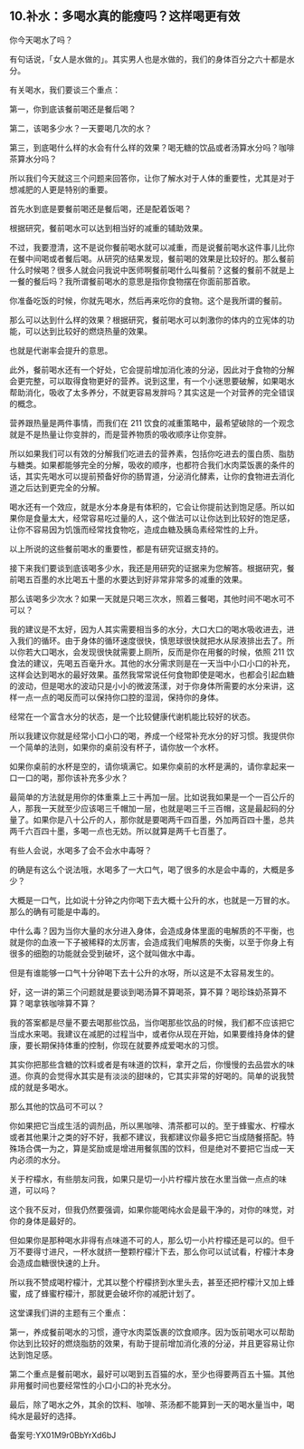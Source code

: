 ## 10.补水：多喝水真的能瘦吗？这样喝更有效
你今天喝水了吗？


有句话说，「女人是水做的」。其实男人也是水做的，我们的身体百分之六十都是水分。


有关喝水，我们要谈三个重点：


第一，你到底该餐前喝还是餐后喝？


第二，该喝多少水？一天要喝几次的水？


第三，到底喝什么样的水会有什么样的效果？喝无糖的饮品或者汤算水分吗？咖啡茶算水分吗？


所以我们今天就这三个问题来回答你，让你了解水对于人体的重要性，尤其是对于想减肥的人更是特别的重要。


首先水到底是要餐前喝还是餐后喝，还是配着饭喝？


根据研究，餐前喝水可以达到相当好的减重的辅助效果。


不过，我要澄清，这不是说你餐前喝水就可以减重，而是说餐前喝水这件事儿比你在餐中间喝或者餐后喝。从研究的结果发现，餐前喝的效果是比较好的。那么餐前什么时候喝？很多人就会问我说中医师啊餐前喝什么叫餐前？这餐的餐前不就是上一餐的餐后吗？我所谓餐前喝水的意思是指你食物摆在你面前那首歌。


你准备吃饭的时候，你就先喝水，然后再来吃你的食物。这个是我所谓的餐前。


那么可以达到什么样的效果？根据研究，餐前喝水可以刺激你的体内的立宪体的功能，可以达到比较好的燃烧热量的效果。


也就是代谢率会提升的意思。


此外，餐前喝水还有一个好处，它会提前增加消化液的分泌，因此对于食物的分解会更完整，可以取得食物更好的营养。说到这里，有一个小迷思要破解，如果喝水帮助消化，吸收了太多养分，不就更容易发胖吗？其实这是一个对营养的完全错误的概念。


营养跟热量是两件事情，而我们在 211 饮食的减重策略中，最希望破除的一个观念就是不是热量让你变胖的，而是营养物质的吸收顺序让你变胖。


所以如果我们可以有效的分解我们吃进去的营养素，包括你吃进去的蛋白质、脂肪与糖类。如果都能够完全的分解，吸收的顺序，也都符合我们水肉菜饭裹的条件的话，其实先喝水可以提前预备好你的肠胃道，分泌消化酵素，让你的食物进去消化道之后达到更完全的分解。


喝水还有一个效应，就是水分本身是有体积的，它会让你提前达到饱足感。所以如果你是食量太大，经常容易吃过量的人，这个做法可以让你达到比较好的饱足感，让你不容易因为饥饿而经常找食物吃，造成血糖及胰岛素经常性的上升。


以上所说的这些餐前喝水的重要性，都是有研究证据支持的。


接下来我们要谈到底该喝多少水，我还是用研究的证据来为您解答。根据研究，餐前喝五百墨的水比喝五十墨的水要达到好非常非常多的减重的效果。


那么该喝多少次水？如果一天就是只喝三次水，照着三餐喝，其他时间不喝水可不可以？


我的建议是不太好，因为人其实需要相当多的水分，大口大口的喝水吸收进去，进入我们的循环。由于身体的循环速度很快，慎思球很快就把水从尿液排出去了。所以你若大口喝水，会发现很快就需要上厕所，反而是你在用餐的时候，依照 211 饮食法的建议，先喝五百毫升水。其他的水分需求则是在一天当中小口小口的补充，这样会达到喝水的最好效果。虽然我常常说任何食物即使是喝水，也都会引起血糖的波动，但是喝水的波动只是小小的微波荡漾，对于你身体所需要的水分来讲，这样一点一点的喝反而可以保持你口腔的湿润，保持你的身体。


经常在一个富含水分的状态，是一个比较健康代谢机能比较好的状态。


所以我建议你就是经常小口小口的喝，养成一个经常补充水分的好习惯。我提供你一个简单的法则，如果你的桌前没有杯子，请你放一个水杯。


如果你桌前的水杯是空的，请你填满它。如果你桌前的水杯是满的，请你拿起来一口一口的喝，那你该补充多少水？


最简单的方法就是用你的体重乘上三十再加一层。比如说我如果是一个一百公斤的人，那我一天就至少应该喝三千帽加一层，也就是喝三千三百帽，这是最起码的分量了。如果你是八十公斤的人，那你就是要喝两千四百墨，外加两百四十墨，总共两千六百四十墨，多喝一点也无妨。所以就算是两千七百墨了。


有些人会说，水喝多了会不会水中毒呀？


的确是有这么个说法哦，水喝多了一大口气，喝了很多的水是会中毒的，大概是多少？


大概是一口气，比如说十分钟之内你喝下去大概十公升的水，也就是一万冒的水。那么的确有可能是中毒的。


中什么毒？因为当你大量的水分进入身体，会造成身体里面的电解质的不平衡，也就是你的血液一下子被稀释的太厉害，会造成我们电解质的失衡，以至于你身上有很多的细胞的功能就会受到破坏，这个就叫做水中毒。


但是有谁能够一口气十分钟喝下去十公升的水呀，所以这是不太容易发生的。


好，这一讲的第三个问题就是要谈到喝汤算不算喝茶，算不算？喝珍珠奶茶算不算？喝拿铁咖啡算不算？


我的答案都是尽量不要去喝那些饮品，当你喝那些饮品的时候，我们都不应该把它当成水来喝。我建议在减肥的过程当中，或者你从现在开始，如果要维持身体的健康，要长期保持体重的控制，你现在就要养成爱喝水的习惯。


其实你把那些含糖的饮料或者是有味道的饮料，拿开之后，你慢慢的去品尝水的味道。你真的会觉得水其实是有淡淡的甜味的，它其实非常的好喝的。简单的说我赞成的就是多喝水。


那么其他的饮品可不可以？


你如果把它当成生活的调剂品，所以黑咖啡、清茶都可以的。至于蜂蜜水、柠檬水或者其他果汁之类的好不好，我都不建议，我都建议你最多把它当成随餐搭配。特殊场合偶一为之，算是奖励或是增进用餐氛围的饮料，但是绝对不要把它当成一天内必须的水分。


关于柠檬水，有些朋友问我，如果只是切一小片柠檬片放在水里当做一点点的味道，可以吗？


这个我不反对，但我仍然要强调，如果你能喝纯水会是最干净的，对你的味觉，对你的身体是最好的。


但如果你是那种喝水非得有点味道不可的人，那么切一小片柠檬还是可以的。但千万不要得寸进尺，一杯水就挤一整颗柠檬汁下去，那么你可以试试看，柠檬汁本身会造成血糖很快速的上升。


所以我不赞成喝柠檬汁，尤其以整个柠檬挤到水里头去，甚至还把柠檬汁又加上蜂蜜，成了蜂蜜柠檬汁，那就更会破坏你的减肥计划了。


这堂课我们讲的主题有三个重点：


第一，养成餐前喝水的习惯，遵守水肉菜饭裹的饮食顺序。因为饭前喝水可以帮助你达到比较好的燃烧脂肪的效果，有助于提前增加消化液的分泌，并且更容易让你达到饱足感。


第二个重点是餐前喝水，最好可以喝到五百猫的水，至少也得要两百五十猫。其他非用餐时间也要经常性的小口小口的补充水分。


最后，除了喝水之外，其余的饮料、咖啡、茶汤都不能算到一天的喝水量当中，喝纯水是最好的选择。


备案号:YX01M9r0BbYrXd6bJ

